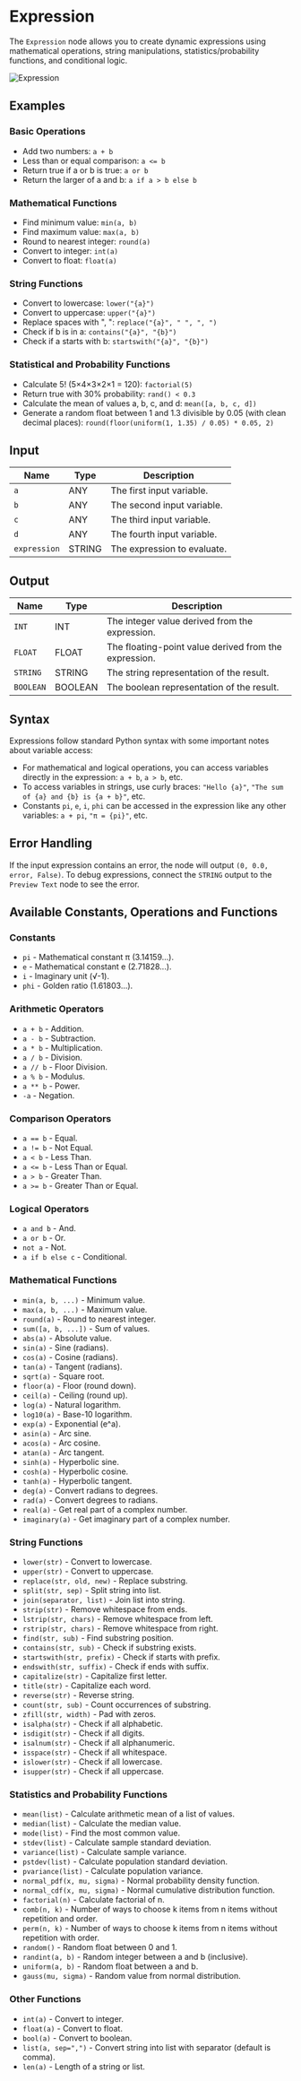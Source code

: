 # Expression

The `Expression` node allows you to create dynamic expressions using mathematical operations, string manipulations, statistics/probability functions, and conditional logic.

![Expression](/assets/nodes/utility/expression.png)

## Examples

### Basic Operations

- Add two numbers: `a + b`
- Less than or equal comparison: `a <= b`
- Return true if a or b is true: `a or b`
- Return the larger of a and b: `a if a > b else b`

### Mathematical Functions

- Find minimum value: `min(a, b)`
- Find maximum value: `max(a, b)`
- Round to nearest integer: `round(a)`
- Convert to integer: `int(a)`
- Convert to float: `float(a)`

### String Functions

- Convert to lowercase: `lower("{a}")`
- Convert to uppercase: `upper("{a}")`
- Replace spaces with ", ": `replace("{a}", " ", ", ")`
- Check if b is in a: `contains("{a}", "{b}")`
- Check if a starts with b: `startswith("{a}", "{b}")`

### Statistical and Probability Functions

- Calculate 5! (5×4×3×2×1 = 120): `factorial(5)`
- Return true with 30% probability: `rand() < 0.3`
- Calculate the mean of values a, b, c, and d: `mean([a, b, c, d])`
- Generate a random float between 1 and 1.3 divisible by 0.05 (with clean decimal places): `round(floor(uniform(1, 1.35) / 0.05) * 0.05, 2)`

## Input

| Name         | Type   | Description                 |
| ------------ | ------ | --------------------------- |
| `a`          | ANY    | The first input variable.   |
| `b`          | ANY    | The second input variable.  |
| `c`          | ANY    | The third input variable.   |
| `d`          | ANY    | The fourth input variable.  |
| `expression` | STRING | The expression to evaluate. |

## Output

| Name      | Type    | Description                                           |
| --------- | ------- | ----------------------------------------------------- |
| `INT`     | INT     | The integer value derived from the expression.        |
| `FLOAT`   | FLOAT   | The floating-point value derived from the expression. |
| `STRING`  | STRING  | The string representation of the result.              |
| `BOOLEAN` | BOOLEAN | The boolean representation of the result.             |

## Syntax

Expressions follow standard Python syntax with some important notes about variable access:

- For mathematical and logical operations, you can access variables directly in the expression: `a + b`, `a > b`, etc.
- To access variables in strings, use curly braces: `"Hello {a}"`, `"The sum of {a} and {b} is {a + b}"`, etc.
- Constants `pi`, `e`, `i`, `phi` can be accessed in the expression like any other variables: `a + pi`, `"π = {pi}"`, etc.

## Error Handling

If the input expression contains an error, the node will output `(0, 0.0, error, False)`. To debug expressions, connect the `STRING` output to the `Preview Text` node to see the error.

## Available Constants, Operations and Functions

### Constants

- `pi` - Mathematical constant π (3.14159...).
- `e` - Mathematical constant e (2.71828...).
- `i` - Imaginary unit (√-1).
- `phi` - Golden ratio (1.61803...).

### Arithmetic Operators

- `a + b` - Addition.
- `a - b` - Subtraction.
- `a * b` - Multiplication.
- `a / b` - Division.
- `a // b` - Floor Division.
- `a % b` - Modulus.
- `a ** b` - Power.
- `-a` - Negation.

### Comparison Operators

- `a == b` - Equal.
- `a != b` - Not Equal.
- `a < b` - Less Than.
- `a <= b` - Less Than or Equal.
- `a > b` - Greater Than.
- `a >= b` - Greater Than or Equal.

### Logical Operators

- `a and b` - And.
- `a or b` - Or.
- `not a` - Not.
- `a if b else c` - Conditional.

### Mathematical Functions

- `min(a, b, ...)` - Minimum value.
- `max(a, b, ...)` - Maximum value.
- `round(a)` - Round to nearest integer.
- `sum([a, b, ...])` - Sum of values.
- `abs(a)` - Absolute value.
- `sin(a)` - Sine (radians).
- `cos(a)` - Cosine (radians).
- `tan(a)` - Tangent (radians).
- `sqrt(a)` - Square root.
- `floor(a)` - Floor (round down).
- `ceil(a)` - Ceiling (round up).
- `log(a)` - Natural logarithm.
- `log10(a)` - Base-10 logarithm.
- `exp(a)` - Exponential (e^a).
- `asin(a)` - Arc sine.
- `acos(a)` - Arc cosine.
- `atan(a)` - Arc tangent.
- `sinh(a)` - Hyperbolic sine.
- `cosh(a)` - Hyperbolic cosine.
- `tanh(a)` - Hyperbolic tangent.
- `deg(a)` - Convert radians to degrees.
- `rad(a)` - Convert degrees to radians.
- `real(a)` - Get real part of a complex number.
- `imaginary(a)` - Get imaginary part of a complex number.

### String Functions

- `lower(str)` - Convert to lowercase.
- `upper(str)` - Convert to uppercase.
- `replace(str, old, new)` - Replace substring.
- `split(str, sep)` - Split string into list.
- `join(separator, list)` - Join list into string.
- `strip(str)` - Remove whitespace from ends.
- `lstrip(str, chars)` - Remove whitespace from left.
- `rstrip(str, chars)` - Remove whitespace from right.
- `find(str, sub)` - Find substring position.
- `contains(str, sub)` - Check if substring exists.
- `startswith(str, prefix)` - Check if starts with prefix.
- `endswith(str, suffix)` - Check if ends with suffix.
- `capitalize(str)` - Capitalize first letter.
- `title(str)` - Capitalize each word.
- `reverse(str)` - Reverse string.
- `count(str, sub)` - Count occurrences of substring.
- `zfill(str, width)` - Pad with zeros.
- `isalpha(str)` - Check if all alphabetic.
- `isdigit(str)` - Check if all digits.
- `isalnum(str)` - Check if all alphanumeric.
- `isspace(str)` - Check if all whitespace.
- `islower(str)` - Check if all lowercase.
- `isupper(str)` - Check if all uppercase.

### Statistics and Probability Functions

- `mean(list)` - Calculate arithmetic mean of a list of values.
- `median(list)` - Calculate the median value.
- `mode(list)` - Find the most common value.
- `stdev(list)` - Calculate sample standard deviation.
- `variance(list)` - Calculate sample variance.
- `pstdev(list)` - Calculate population standard deviation.
- `pvariance(list)` - Calculate population variance.
- `normal_pdf(x, mu, sigma)` - Normal probability density function.
- `normal_cdf(x, mu, sigma)` - Normal cumulative distribution function.
- `factorial(n)` - Calculate factorial of n.
- `comb(n, k)` - Number of ways to choose k items from n items without repetition and order.
- `perm(n, k)` - Number of ways to choose k items from n items without repetition with order.
- `random()` - Random float between 0 and 1.
- `randint(a, b)` - Random integer between a and b (inclusive).
- `uniform(a, b)` - Random float between a and b.
- `gauss(mu, sigma)` - Random value from normal distribution.

### Other Functions

- `int(a)` - Convert to integer.
- `float(a)` - Convert to float.
- `bool(a)` - Convert to boolean.
- `list(a, sep=",")` - Convert string into list with separator (default is comma).
- `len(a)` - Length of a string or list.
